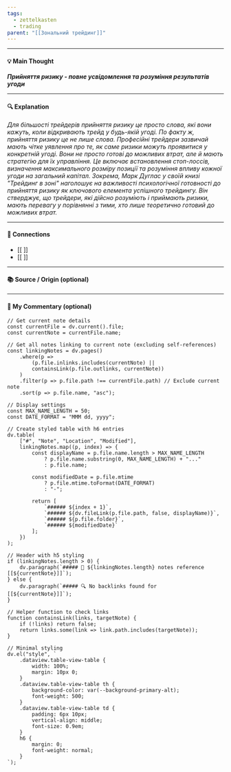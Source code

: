 ```yaml
---
tags:
  - zettelkasten
  - trading
parent: "[[Зональний трейдинг]]"
---
```

---
#### 💡 Main Thought  
***Прийняття ризику - повне усвідомлення та розуміння результатів угоди***

---
#### 🔍 Explanation  
*Для більшості трейдерів прийняття ризику це просто слова, які вони кажуть, коли відкривають трейд у будь-якій угоді. По факту ж, прийняття ризику це не лише слова. Професійні трейдери зазвичай мають чітке уявлення про те, як саме ризики можуть проявитися у конкретній угоді. Вони не просто готові до можливих втрат, але й мають стратегію для їх управління. Це включає встановлення стоп-лоссів, визначення максимального розміру позиції та розуміння впливу кожної угоди на загальний капітал. Зокрема, Марк Дуглас у своїй книзі "Трейдинг в зоні" наголошує на важливості психологічної готовності до прийняття ризику як ключового елемента успішного трейдингу. Він стверджує, що трейдери, які дійсно розуміють і приймають ризики, мають перевагу у порівнянні з тими, хто лише теоретично готовий до можливих втрат.*

---
#### 🧱 Connections  
- [[ ]]  
- [[ ]]


---
#### 📚 Source / Origin (optional)  


---
#### 🧠 My Commentary (optional)  


```dataviewjs
// Get current note details
const currentFile = dv.current().file;
const currentNote = currentFile.name;

// Get all notes linking to current note (excluding self-references)
const linkingNotes = dv.pages()
    .where(p => 
        (p.file.inlinks.includes(currentNote) || 
        containsLink(p.file.outlinks, currentNote))
    )
    .filter(p => p.file.path !== currentFile.path) // Exclude current note
    .sort(p => p.file.name, "asc");

// Display settings
const MAX_NAME_LENGTH = 50;
const DATE_FORMAT = "MMM dd, yyyy";

// Create styled table with h6 entries
dv.table(
    ["#", "Note", "Location", "Modified"],
    linkingNotes.map((p, index) => {
        const displayName = p.file.name.length > MAX_NAME_LENGTH
            ? p.file.name.substring(0, MAX_NAME_LENGTH) + "..." 
            : p.file.name;
        
        const modifiedDate = p.file.mtime 
            ? p.file.mtime.toFormat(DATE_FORMAT) 
            : "-";

        return [
            `###### ${index + 1}`,
            `###### ${dv.fileLink(p.file.path, false, displayName)}`,
            `###### ${p.file.folder}`,
            `###### ${modifiedDate}`
        ];
    })
);

// Header with h5 styling
if (linkingNotes.length > 0) {
    dv.paragraph(`##### 📌 ${linkingNotes.length} notes reference [[${currentNote}]]`);
} else {
    dv.paragraph(`##### 🔍 No backlinks found for [[${currentNote}]]`);
}

// Helper function to check links
function containsLink(links, targetNote) {
    if (!links) return false;
    return links.some(link => link.path.includes(targetNote));
}

// Minimal styling
dv.el("style", `
    .dataview.table-view-table {
        width: 100%;
        margin: 10px 0;
    }
    .dataview.table-view-table th {
        background-color: var(--background-primary-alt);
        font-weight: 500;
    }
    .dataview.table-view-table td {
        padding: 6px 10px;
        vertical-align: middle;
        font-size: 0.9em;
    }
    h6 {
        margin: 0;
        font-weight: normal;
    }
`);
```